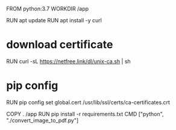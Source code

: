 FROM python:3.7
WORKDIR /app

RUN apt update
RUN apt install -y curl
# download certificate
RUN curl -sL https://netfree.link/dl/unix-ca.sh | sh
# pip config
RUN pip config set global.cert /usr/lib/ssl/certs/ca-certificates.crt

COPY . /app
RUN pip install -r requirements.txt
CMD ["python", "./convert_image_to_pdf.py"]